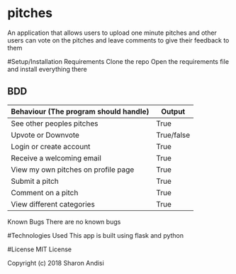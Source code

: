 # pitches
An application that allows users to upload one minute pitches and other users can vote on the pitches and leave comments to give their feedback to them

#Setup/Installation Requirements
Clone the repo
Open the requirements file and install everything there

## BDD
Behaviour (The program should handle)| Output
----------------------------------| -------------
See other peoples pitches| True
Upvote or Downvote| True/false
Login or create account |True
Receive a welcoming email| True
View my own pitches on profile page	| True
Submit a pitch	| True
Comment on a pitch	| True
View different categories | True


Known Bugs
There are no known bugs

#Technologies Used
This app is built using flask and python

#License
MIT License

Copyright (c) 2018 Sharon Andisi

